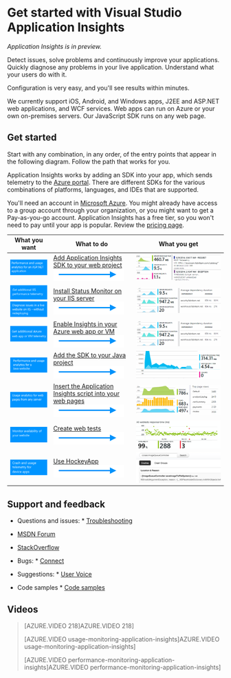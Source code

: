 <properties
    pageTitle="Get started with Visual Studio Application Insights | Microsoft Azure"
    description="Analyze usage, availability, and performance of your on-premises or Microsoft Azure web application with Visual Studio Application Insights."
    services="application-insights"
    documentationCenter=""
    authors="alancameronwills"
    manager="douge"/>

<tags
    ms.service="application-insights"
    ms.workload="tbd"
    ms.tgt_pltfrm="ibiza"
    ms.devlang="na"
    ms.topic="hero-article"
    ms.date="11/17/2015"
    ms.author="awills"/>

# Get started with Visual Studio Application Insights
*Application Insights is in preview.*

Detect issues, solve problems and continuously improve your applications. Quickly diagnose any problems in your live application. Understand what your users do with it.

Configuration is very easy, and you'll see results within minutes.

We currently support iOS, Android, and Windows apps, J2EE and ASP.NET web applications, and WCF services. Web apps can run on Azure or your own on-premises servers. Our JavaScript SDK runs on any web page.

## Get started
Start with any combination, in any order, of the entry points that appear in the following diagram. Follow the path that works for you.

Application Insights works by adding an SDK into your app, which sends telemetry to the [Azure portal](https://portal.azure.com). There are different SDKs for the various combinations of platforms, languages, and IDEs that are supported.

You'll need an account in [Microsoft Azure](http://azure.com). You might already have access to a group account through your organization, or you might want to get a Pay-as-you-go account. Application Insights has a free tier, so you won't need to pay until your app is popular. Review the [pricing page](https://azure.microsoft.com/pricing/details/application-insights/).

| What you want | What to do | What you get |
| --- | --- | --- |
|  <a href="app-insights-asp-net.md">![ASP.NET](./media/app-insights-get-started/appinsights-gs-i-01-perf.png)</a> |<a href="app-insights-asp-net.md">Add Application Insights SDK to your web project</a> <br/> ![gets](./media/app-insights-get-started/appinsights-00arrow.png) |<a href="app-insights-asp-net.md">![Performance and usage monitoring](./media/app-insights-get-started/appinsights-gs-r-01-perf.png)</a> |
| <a href="app-insights-monitor-performance-live-website-now.md">![ASP.NET site already live](./media/app-insights-get-started/appinsights-gs-i-04-red2.png)</a><br/><a href="app-insights-monitor-performance-live-website-now.md">![Dependency and performance monitoring](./media/app-insights-get-started/appinsights-gs-i-03-red.png)</a> |<a href="app-insights-monitor-performance-live-website-now.md">Install Status Monitor on your IIS server</a> <br/> ![gets](./media/app-insights-get-started/appinsights-00arrow.png) |<a href="app-insights-monitor-performance-live-website-now.md">![ASP.NET dependency monitoring](./media/app-insights-get-started/appinsights-gs-r-03-red.png)</a> |
| <a href="insights-perf-analytics.md">![Azure web app or VM](./media/app-insights-get-started/appinsights-gs-i-10-azure.png)</a> |<a href="insights-perf-analytics.md">Enable Insights in your Azure web app or VM</a> <br/> ![gets](./media/app-insights-get-started/appinsights-00arrow.png) |<a href="insights-perf-analytics.md">![Dependency and performance monitoring](./media/app-insights-get-started/appinsights-gs-r-03-red.png)</a> |
| <a href="app-insights-java-get-started.md">![Java](./media/app-insights-get-started/appinsights-gs-i-11-java.png)</a> |<a href="app-insights-java-get-started.md">Add the SDK to your Java project</a><br/>![gets](./media/app-insights-get-started/appinsights-00arrow.png) |<a href="app-insights-java-get-started.md">![Performance and usage monitoring](./media/app-insights-get-started/appinsights-gs-r-10-java.png)</a> |
| <a href="app-insights-web-track-usage.md">![JavaScript](./media/app-insights-get-started/appinsights-gs-i-02-usage.png)</a> |<a href="app-insights-web-track-usage.md">Insert the Application Insights script into your web pages</a><br/>![gets](./media/app-insights-get-started/appinsights-00arrow.png) |<a href="app-insights-web-track-usage.md">![page views and browser performance](./media/app-insights-get-started/appinsights-gs-r-02-usage.png)</a> |
| <a href="app-insights-monitor-web-app-availability.md">![Availability](./media/app-insights-get-started/appinsights-gs-i-05-avail.png)</a> |<a href="app-insights-monitor-web-app-availability.md">Create web tests</a><br/>![gets](./media/app-insights-get-started/appinsights-00arrow.png) |<a href="app-insights-monitor-web-app-availability.md">![Availability](./media/app-insights-get-started/appinsights-gs-r-05-avail.png)</a> |
| <a href="app-insights-platforms.md">![iOS, Android and Windows devices](./media/app-insights-get-started/appinsights-gs-i-07-device.png)</a> |<a href="http://hockeyapp.net">Use HockeyApp</a><br/>![gets](./media/app-insights-get-started/appinsights-00arrow.png) |<a href="http://hockeyapp.net">![Crash and usage data](./media/app-insights-get-started/appinsights-gs-r-06-device.png)</a> |

## Support and feedback
* Questions and issues:  * [Troubleshooting](app-insights-troubleshoot-faq.md)
* [MSDN Forum](https://social.msdn.microsoft.com/Forums/vstudio/en-US/home?forum=ApplicationInsights)
* [StackOverflow](http://stackoverflow.com/questions/tagged/ms-application-insights)


* Bugs:  * [Connect](https://connect.microsoft.com/VisualStudio/Feedback/LoadSubmitFeedbackForm?FormID=6076)


* Suggestions:  * [User Voice](http://visualstudio.uservoice.com/forums/121579-visual-studio/category/77108-application-insights)


* Code samples  * [Code samples](app-insights-code-samples.md)



## <a name="video"></a>Videos
> [AZURE.VIDEO 218]AZURE.VIDEO 218]
> 
> [AZURE.VIDEO usage-monitoring-application-insights]AZURE.VIDEO usage-monitoring-application-insights]
> 
> [AZURE.VIDEO performance-monitoring-application-insights]AZURE.VIDEO performance-monitoring-application-insights]
> 
> 
<!--Link references-->

[qna]: app-insights-troubleshoot-faq.md

